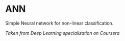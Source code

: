 # ANN
Simple Neural network for non-linear classification. 

_Taken from Deep Learning specialization on Coursera_
